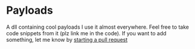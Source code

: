 # Payloads
A dll containing cool payloads
I use it almost everywhere.
Feel free to take code snippets from it (plz link me in the code).
If you want to add something, let me know by [starting a pull request](https://github.com/adryzz/Payloads/pulls)
